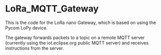 # LoRa_MQTT_Gateway

This is the code for the LoRa nano Gateway, which is based on using the Pycom LoPy device.

The gateway forwards packets to a topic on a remote MQTT server (currently using the iot.eclipse.org public MQTT server) and receives instructions from the server.